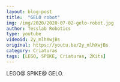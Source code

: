 ```yaml
---
layout: blog-post
title:  "GELO robot"
img: /img/2020/2020-07-02-gelo-robot.jpg
author: Tesslab Robotics
type: youtube
videoid: 2y_mlhXwjBs
original: https://youtu.be/2y_mlhXwjBs
category: Criaturas
tags: [LEGO, SPIKE, Criaturas, 2Kits]
---
```

LEGO@ SPIKE@ GELO.